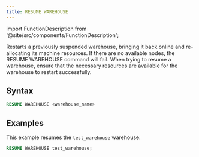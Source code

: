 ```yaml
---
title: RESUME WAREHOUSE
---
```

import FunctionDescription from '@site/src/components/FunctionDescription';

<FunctionDescription description="Introduced or updated: v1.2.687"/>

Restarts a previously suspended warehouse, bringing it back online and re-allocating its machine resources. If there are no available nodes, the RESUME WAREHOUSE command will fail. When trying to resume a warehouse, ensure that the necessary resources are available for the warehouse to restart successfully. 

## Syntax

```sql
RESUME WAREHOUSE <warehouse_name>
```

## Examples

This example resumes the `test_warehouse` warehouse:

```sql
RESUME WAREHOUSE test_warehouse;
```